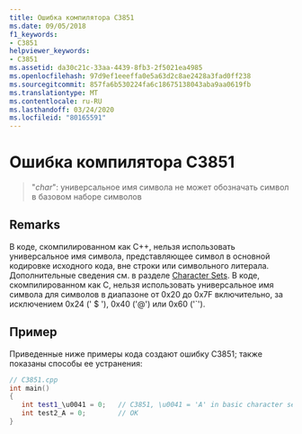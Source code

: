 ```yaml
---
title: Ошибка компилятора C3851
ms.date: 09/05/2018
f1_keywords:
- C3851
helpviewer_keywords:
- C3851
ms.assetid: da30c21c-33aa-4439-8fb3-2f5021ea4985
ms.openlocfilehash: 97d9ef1eeeffa0e5a63d2c8ae2428a3fad0ff238
ms.sourcegitcommit: 857fa6b530224fa6c18675138043aba9aa0619fb
ms.translationtype: MT
ms.contentlocale: ru-RU
ms.lasthandoff: 03/24/2020
ms.locfileid: "80165591"
---
```

# <a name="compiler-error-c3851"></a>Ошибка компилятора C3851

> "*char*": универсальное имя символа не может обозначать символ в базовом наборе символов

## <a name="remarks"></a>Remarks

В коде, скомпилированном как C++, нельзя использовать универсальное имя символа, представляющее символ в основной кодировке исходного кода, вне строки или символьного литерала. Дополнительные сведения см. в разделе [Character Sets](../../cpp/character-sets.md). В коде, скомпилированном как C, нельзя использовать универсальное имя символа для символов в диапазоне от 0x20 до 0x7F включительно, за исключением 0x24 (' $ '), 0x40 ('\@') или 0x60 ('\`').

## <a name="example"></a>Пример

Приведенные ниже примеры кода создают ошибку C3851; также показаны способы ее устранения:

```cpp
// C3851.cpp
int main()
{
   int test1_\u0041 = 0;   // C3851, \u0041 = 'A' in basic character set
   int test2_A = 0;        // OK
}
```
